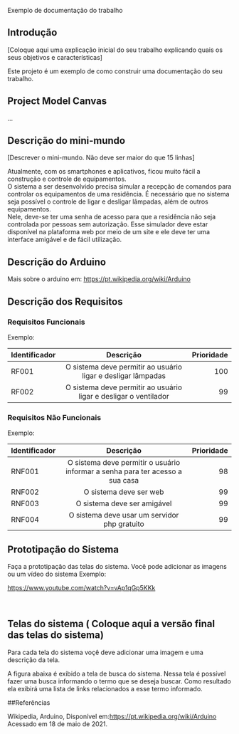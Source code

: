 Exemplo de documentação do trabalho


## Introdução

[Coloque aqui uma explicação inicial do seu trabalho explicando quais os seus objetivos e características]

Este projeto é um exemplo de como construir uma documentação do seu trabalho.

## Project Model Canvas

...



## Descrição do mini-mundo

[Descrever o mini-mundo. Não deve ser maior do que 15 linhas]

Atualmente, com os smartphones e aplicativos, ficou muito fácil a construção e controle de equipamentos.  
O sistema a ser desenvolvido precisa simular a recepção de comandos para controlar os equipamentos de uma residência. É  necessário que no sistema seja possível o controle de ligar e desligar lâmpadas, além de outros equipamentos.  
Nele, deve-se ter uma senha de acesso para que a residência não seja controlada por pessoas sem autorização. Esse simulador deve estar disponível na plataforma web por meio de um site e ele deve ter uma interface amigável e de fácil utilização.  

## Descrição do Arduino

Mais sobre o arduino em: https://pt.wikipedia.org/wiki/Arduino


## Descrição dos Requisitos 

### Requisitos Funcionais
Exemplo:

| Identificador        | Descrição           | Prioridade  |
| ------------- |:-------------:| -----:|
| RF001     |O sistema deve permitir ao usuário ligar e desligar lâmpadas | 100 |
| RF002      | O sistema deve permitir ao usuário ligar e desligar o ventilador    |   99 |



### Requisitos Não Funcionais
Exemplo:

| Identificador        | Descrição           | Prioridade  |
| ------------- |:-------------:| -----:|
| RNF001      | O sistema deve permitir o usuário informar a senha para ter acesso a sua casa     |   98 |
| RNF002      | O sistema deve ser web    |   99 |
| RNF003      | O sistema deve ser amigável     |   99 |
| RNF004      |O sistema deve usar um servidor php gratuito     |   99 |


## Prototipação do Sistema

Faça a prototipação das telas do sistema. Você pode adicionar as imagens ou um vídeo do sistema
Exemplo:<br>



https://www.youtube.com/watch?v=vAp1qGp5KKk

<br>



## Telas do sistema ( Coloque aqui a versão final das telas do sistema)

Para cada tela do sistema voçê deve adicionar uma imagem e uma descrição da tela.

A figura abaixa é exibido a tela de busca do sistema. Nessa tela é possível fazer uma busca informando o termo que se deseja buscar.
Como resultado ela exibirá uma lista de links relacionados a esse termo informado. 
            

##Referências

Wikipedia, Arduino, Disponível em:<https://pt.wikipedia.org/wiki/Arduino> Acessado em 18 de maio de 2021. 




